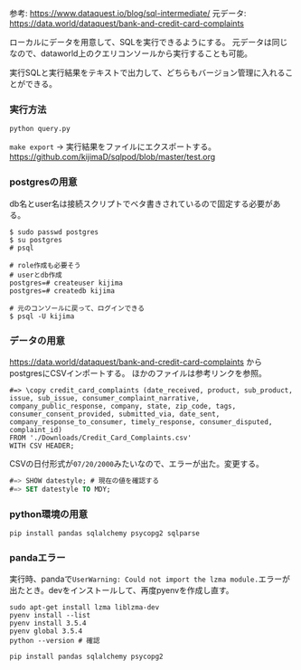 参考: https://www.dataquest.io/blog/sql-intermediate/
元データ: https://data.world/dataquest/bank-and-credit-card-complaints

ローカルにデータを用意して、SQLを実行できるようにする。
元データは同じなので、dataworld上のクエリコンソールから実行することも可能。

実行SQLと実行結果をテキストで出力して、どちらもバージョン管理に入れることができる。

### 実行方法

`python query.py`

`make export` → 実行結果をファイルにエクスポートする。https://github.com/kijimaD/sqlpod/blob/master/test.org

### postgresの用意
db名とuser名は接続スクリプトでベタ書きされているので固定する必要がある。

```shell
$ sudo passwd postgres
$ su postgres
# psql

# role作成も必要そう
# userとdb作成
postgres=# createuser kijima
postgres=# createdb kijima

# 元のコンソールに戻って、ログインできる
$ psql -U kijima
```
### データの用意

https://data.world/dataquest/bank-and-credit-card-complaints からpostgresにCSVインポートする。
ほかのファイルは参考リンクを参照。

```shell
#=> \copy credit_card_complaints (date_received, product, sub_product, issue, sub_issue, consumer_complaint_narrative, company_public_response, company, state, zip_code, tags, consumer_consent_provided, submitted_via, date_sent, company_response_to_consumer, timely_response, consumer_disputed, complaint_id)
FROM './Downloads/Credit_Card_Complaints.csv'
WITH CSV HEADER;
```

CSVの日付形式が`07/20/2000`みたいなので、エラーが出た。変更する。
```sql
#=> SHOW datestyle; # 現在の値を確認する
#=> SET datestyle TO MDY;
```

### python環境の用意

```shell
pip install pandas sqlalchemy psycopg2 sqlparse
```

### pandaエラー

実行時、pandaで`UserWarning: Could not import the lzma module.`エラーが出たとき。devをインストールして、再度pyenvを作成し直す。

```shell
sudo apt-get install lzma liblzma-dev
pyenv install --list
pyenv install 3.5.4
pyenv global 3.5.4
python --version # 確認

pip install pandas sqlalchemy psycopg2
```

